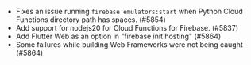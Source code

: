 - Fixes an issue running `firebase emulators:start` when Python Cloud Functions directory path has spaces. (#5854)
- Add support for nodejs20 for Cloud Functions for Firebase. (#5837)
- Add Flutter Web as an option in "firebase init hosting" (#5864)
- Some failures while building Web Frameworks were not being caught (#5864)
